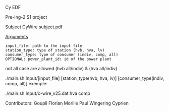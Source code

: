 Cy EDF

Pre-Ing-2 S1 project

Subject CyWire subject.pdf



<u>Arguments</u>

    input_file: path to the input file
    station_type: type of station (hvb, hva, lv)
    consumer_type: type of consumer (indiv, comp, all)
    OPTIONAL: power_plant_id: id of the power plant 

not all case are allowed (hvb all/indiv) & (hva all/indiv)

./main.sh Input/[input_file] [station_type(hvb, hva, lv)] [consumer_type(indiv, comp, all)] exemple:

./main.sh Input/c-wire_v25.dat hva comp


















Contributors:
Goupil Florian
Morille Paul
Wingering Cyprien





